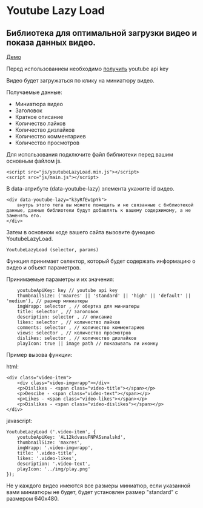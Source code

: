 # Youtube Lazy Load

Библиотека для оптимальной загрузки видео и показа данных видео.
---------



[Демо](http://dev-postnov.ru/works/youtube-lazy-load/)

Перед использованием необходимо [получить](https://www.youtube.com/watch?v=qXhIpThTMlk) youtube api key

Видео будет загружаться по клику на миниатюру видео.

Получаемые данные:
- Миниатюра видео
- Заголовок
- Краткое описание
- Количество лайков
- Количество дизлайков
- Количество комментариев
- Количество просмотров


Для использования подключите файл библиотеки перед вашим основным файлом js.

    <script src="js/youtubeLazyLoad.min.js"></script>
    <script src="js/main.js"></script>


В data-атрибуте (data-youtube-lazy) элемента укажите id видео.

    <div data-youtube-lazy="k3yRfEw1pYk">
        внутрь этого тега вы можете помещать и не связанные с библиотекой данные, данные библиотеки будут добавлять к вашему содержимому, а не заменять его.
    </div>


Затем в основном коде вашего сайта вызовите функцию YoutubeLazyLoad.

    YoutubeLazyLoad (selector, params)

Функция принимает селектор, который будет содержать информацию о видео и объект параметров.



Принимаемые параметры и их значения:

        youtubeApiKey: key // youtube api key
        thumbnailSize: ('maxres' || 'standard' || 'high' || 'default' || 'medium'), // размер миниатюры
        imgWrapp: selector , // обертка для миниатюры
        title: selector , // заголовок
        description: selector , // описание
        likes: selector , // количество лайков
        comments: selector , // количество комментариев
        views: selector , // количество просмотров
        dislikes: selector , // количество дизлайков
        playIcon: true || image path // показывать ли иконку


Пример вызова функции:

html:

    <div class="video-item">
        <div class="video-imgwrapp"></div>
        <p>Dislikes - <span class="video-title"></span></p>
        <p>Descibe - <span class="video-text"></span></p>
        <p>Likes - <span class="video-likes"></span></p>
        <p>Dislikes - <span class="video-dislikes"></span></p>
    </div>

javascript:

    YoutubeLazyLoad ('.video-item', {
        youtubeApiKey: 'AL12kdvasuFNPASsnalskd',
        thumbnailSize: 'maxres',
        imgWrapp: '.video-imgwrapp',
        title: '.video-title',
        likes: '.video-likes',
        description: '.video-text',
        playIcon: '../img/play.png'
    });


Не у каждого видео имеются все размеры миниатюр, если указанной вами миниатюры не будет, будет установлен размер "standard" с размером 640x480.

